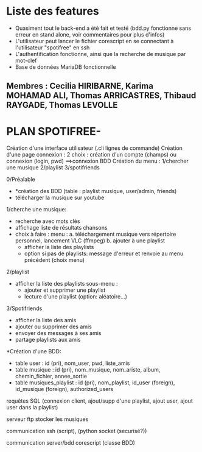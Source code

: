 # Liste des features 
- Quasiment tout le back-end a été fait et testé (bdd.py fonctionne sans erreur en stand alone, voir commentaires pour plus d'infos)
- L'utilisateur peut lancer le fichier corescript en se connectant à l'utilisateur "spotifree" en ssh
- L'authentification fonctionne, ainsi que la recherche de musique par mot-clef
- Base de données MariaDB fonctionnelle

Membres : Cecilia HIRIBARNE, Karima MOHAMAD ALI, Thomas ARRICASTRES, Thibaud RAYGADE, Thomas LEVOLLE
---------------------------------------------------------------------------------------------------------------------
# PLAN SPOTIFREE-
Création d'une interface utilisateur (.cli lignes de commande)
Création d'une page connexion : 2 choix : création d'un compte (champs) ou connexion (login, pwd) ==>connexion BDD
Création du menu : 1/chercher une musique  2/playlist  3/spotifriends

0/Préalable
- *création des BDD (table : playlist musique, user/admin, friends)
- télécharger la musique sur youtube

1/cherche une musique:
- recherche avec mots clés
- affichage liste de résultats chansons
- choix à faire : menu : 
  a. téléchargement musique vers répertoire personnel, lancement VLC (ffmpeg)
  b. ajouter à une playlist
    - afficher la liste des playlists
    - option si pas de playlists: message d'erreur et renvoie au menu précédent (choix menu)
  

2/playlist
- afficher la liste des playlists
sous-menu :
  - ajouter et supprimer une playlist
  - lecture d'une playlist (option: aléatoire...)
  
3/Spotifriends
- afficher la liste des amis
- ajouter ou supprimer des amis
- envoyer des messages à ses amis
- partage playlists aux amis


*Création d'une BDD: 
  - table user : id (pri), nom_user, pwd, liste_amis
  - table musique : id (pri), nom_musique, nom_ariste, album, chemin_fichier, annee_sortie
  - table musiques_playlist : id (pri), nom_playlist, id_user (foreign), id_musique (foreign), authorized_users 
 

requêtes SQL (connexion client, ajout/supp d'une playlist, ajout user, ajout user dans la playlist)

serveur ftp
stocker les musiques 

communication
ssh (script), (python socket (securisé?))

communication server/bdd
corescript (classe BDD)
